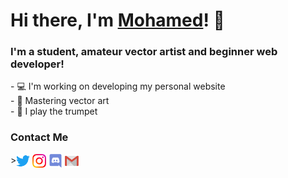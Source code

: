  <h1>Hi there, I'm <a href="https://www.mohamedawadalkarim.gq" target="_blank">Mohamed</a>! 👋</h1>

<h3>I'm a student, amateur vector artist and beginner web developer!</h3>
<p></p>- 💻 I'm working on developing my personal website
<br>
- 🎨 Mastering vector art
<br>
- 🎺 I play the trumpet</p>

<h3>Contact Me</h3>
><a href="https://twitter.com/MohamedAwadalk3" target="_blank"><img align="center" alt="Mohamed | Twitter" width="22px" src="Icons/twitter.png"/></a>
<a href="https://www.instagram.com/mohamed_awadalkarim/" target ="_blank"><img align="center" alt="Mohamed | Instagram" width="22px" src="Icons/instagram.png"/></a>
<a href="https://discord.com/users/725696142800715846" target ="_blank"><img align="center" alt="Mohamed | Discord" width="22px" src="Icons/discord.png"/></a>
<a href="mailto:mohamedawadalkarim57@gmail.com" target ="_blank"><img align="center" alt="Mohamed | Email" width="22px" src="Icons/gmail.png"/></a>